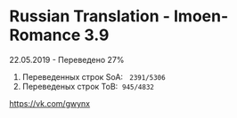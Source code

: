 # Russian Translation - Imoen-Romance 3.9 
22.05.2019 - Переведено 27%
<ol>
<li>Переведенных строк SoA: &nbsp;&nbsp;<code>2391/5306</code>&nbsp;</li>
<li>Переведеных строк ToB:&nbsp;&nbsp;<code>945/4832</code>&nbsp;</li>
</ol>

<p><a href="https://vk.com/gwynx" target="_blank" rel="noopener">https://vk.com/gwynx</a></p>


